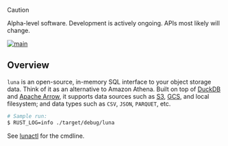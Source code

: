 > [!CAUTION]
> Alpha-level software. Development is actively ongoing. APIs most likely will change.

[![main](https://github.com/flowerinthenight/luna/actions/workflows/main.yml/badge.svg)](https://github.com/flowerinthenight/luna/actions/workflows/main.yml)

## Overview

`luna` is an open-source, in-memory SQL interface to your object storage data. Think of it as an alternative to Amazon Athena. Built on top of [DuckDB](https://duckdb.org/) and [Apache Arrow](https://arrow.apache.org/), it supports data sources such as [S3](https://aws.amazon.com/s3/), [GCS](https://cloud.google.com/storage?hl=en), and local filesystem; and data types such as `CSV`, `JSON`, `PARQUET`, etc.

```sh
# Sample run:
$ RUST_LOG=info ./target/debug/luna
```

See [lunactl](https://github.com/flowerinthenight/lunactl/) for the cmdline.

